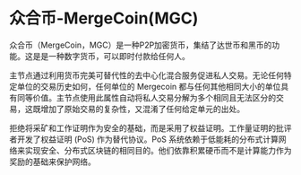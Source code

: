 # 众合币-MergeCoin(MGC)

众合币（MergeCoin，MGC）是一种P2P加密货币，集结了达世币和黑币的功能。这是是一种数字货币，可以即时付款给任何人。

主节点通过利用货币完美可替代性的去中心化混合服务促进私人交易。无论任何特定单位的交易历史如何，任何单位的 Mergecoin 都与任何其他相同大小的单位具有同等价值。主节点使用此属性自动将私人交易分解为多个相同且无法区分的交易，这既增加了原始交易的复杂性，又混淆了任何给定单元的出处。

拒绝将采矿和工作证明作为安全的基础，而是采用了权益证明。工作量证明的批评者开发了权益证明 (PoS) 作为替代协议。PoS 系统依赖于低能耗的分布式计算网络来实现安全、分布式区块链的相同目的。他们依靠积累硬币而不是计算能力作为奖励的基础来保护网络。
